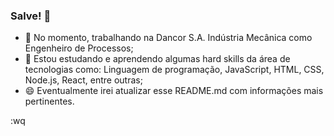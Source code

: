 ### Salve! 👋

- 🔭 No momento, trabalhando na Dancor S.A. Indústria Mecânica como Engenheiro de Processos;
- 🌱 Estou estudando e aprendendo algumas hard skills da área de tecnologias como: Linguagem de programação, JavaScript, HTML, CSS, Node.js, React, entre outras;
- 😄 Eventualmente irei atualizar esse README.md com informações mais pertinentes.

:wq

